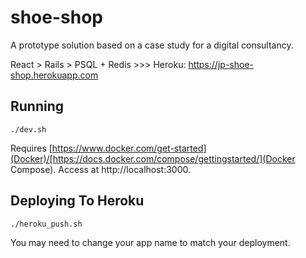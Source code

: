 # shoe-shop
A prototype solution based on a case study for a digital consultancy.

React > Rails > PSQL + Redis >>> Heroku: https://jp-shoe-shop.herokuapp.com

## Running
`./dev.sh`

Requires [https://www.docker.com/get-started](Docker)/[https://docs.docker.com/compose/gettingstarted/](Docker Compose). Access at http://localhost:3000.

## Deploying To Heroku
`./heroku_push.sh`

You may need to change your app name to match your deployment.
